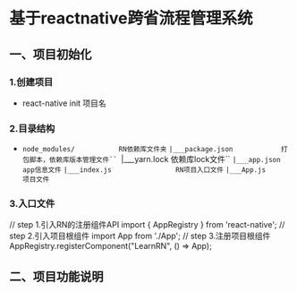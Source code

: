 # 基于reactnative跨省流程管理系统
## 一、项目初始化
### 1.创建项目
* react-native init 项目名
### 2.目录结构
* `node_modules/           RN依赖库文件夹`
    `|___package.json            打包脚本，依赖库版本管理文件``
    `|___yarn.lock               依赖库lock文件``
    `|___app.json                app信息文件`
    `|___index.js                RN项目入口文件`
    `|___App.js                  项目文件`
### 3.入口文件
// step 1.引入RN的注册组件API
import { AppRegistry } from 'react-native';
// step 2.引入项目根组件
import App from './App';
// step 3.注册项目根组件
AppRegistry.registerComponent("LearnRN", () => App);
## 二、项目功能说明

